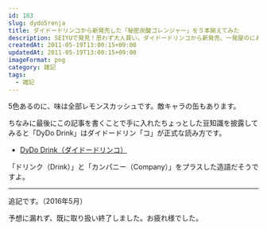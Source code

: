 ```yaml
---
id: 183
slug: dydo5renja
title: ダイドードリンコから新発売した「秘密炭酸ゴレンジャー」を５本揃えてみた
description: SEIYUで発見！思わず大人買い。ダイドードリンコから新発売、一発屋のにおいが漂う「秘密炭酸ゴレンジャー」です。
createdAt: 2011-05-19T13:00:15+09:00
updatedAt: 2011-05-19T13:00:15+09:00
imageFormat: png
category: 雑記
tags:
  - 雑記
---
```


5色あるのに、味は全部レモンスカッシュです。敵キャラの缶もあります。

<photo-image article-id="183" img-file-name="daido_5renja_1.jpg" caption="秘密炭酸ゴレンジャーを5本揃えたみた"></photo-image>

<photo-image article-id="183" img-file-name="daido_5renja_2.jpg" caption="敵キャラもいました"></photo-image>

ちなみに最後にこの記事を書くことで手に入れたちょっとした豆知識を披露してみると「DyDo Drink」はダイドードリン<span class="b">「コ」</span>が正式な読み方です。

* <a href="http://www.dydo.co.jp/index.html" target="_blank">DyDo Drink（ダイドードリンコ）</a>

「ドリンク（Drink）」と「カンパニー（Company）」をプラスした造語だそうですよ。

* * *

追記です。（2016年5月）

予想に漏れず、既に取り扱い終了しました。お疲れ様でした。
